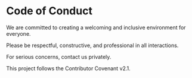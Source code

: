 # Code of Conduct

We are committed to creating a welcoming and inclusive environment for everyone.

Please be respectful, constructive, and professional in all interactions.

For serious concerns, contact us privately.

This project follows the Contributor Covenant v2.1.
